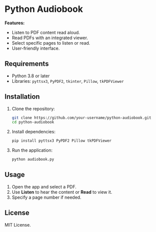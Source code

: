 # Python Audiobook

**Features:**
- Listen to PDF content read aloud.
- Read PDFs with an integrated viewer.
- Select specific pages to listen or read.
- User-friendly interface.

## Requirements

- Python 3.8 or later
- Libraries: `pyttsx3`, `PyPDF2`, `tkinter`, `Pillow`, `tkPDFViewer`

## Installation

1. Clone the repository:
   ```bash
   git clone https://github.com/your-username/python-audiobook.git
   cd python-audiobook
   ```
2. Install dependencies:
   ```bash
   pip install pyttsx3 PyPDF2 Pillow tkPDFViewer
   ```
3. Run the application:
   ```bash
   python audiobook.py
   ```

## Usage

1. Open the app and select a PDF.
2. Use **Listen** to hear the content or **Read** to view it.
3. Specify a page number if needed.

## License
MIT License.

